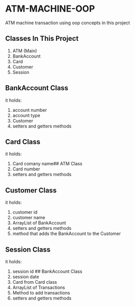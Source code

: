 # ATM-MACHINE-OOP

ATM machine transaction using oop concepts in this project 
## Classes In This Project
1. ATM (Main)
2. BankAccount
3. Card
4. Customer
5. Session

## BankAccount Class
it holds:
1. account number 
2. account type
3. Customer 
4. setters and getters methods

## Card Class
it holds:
1. Card comany name## ATM Class
2. Card number
3. setters and getters methods

## Customer Class
it holds:
1. customer id
2. customer name
3. ArrayList of BankAccount 
4. setters and getters methods
5. method that adds the BankAccount to the Customer

## Session Class
it holds:
1. session id ## BankAccount Class
2. session date
3. Card from Card class
4. ArrayList of Transactions 
5. Method to add transactions
6. setters and getters methods

